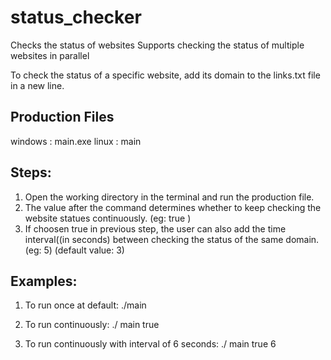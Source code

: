 # status_checker
Checks the status of websites
Supports checking the status of multiple websites in parallel

To check the status of a specific website, add its domain to the links.txt file in a new line.

## Production Files
windows : main.exe
linux : main

## Steps:
1. Open the working directory in the terminal and run the production file.
2. The value after the command determines whether to keep checking the website statues continuously.
(eg: true )
3. If choosen true in previous step, the user can also add the time interval((in seconds) between checking the status of the same domain.
(eg: 5) (default value: 3)

## Examples:

1. To run once at default:
    ./main
    
2. To run continuously:
    ./ main true
    
3. To run continuously with interval of 6 seconds:
    ./ main true 6
